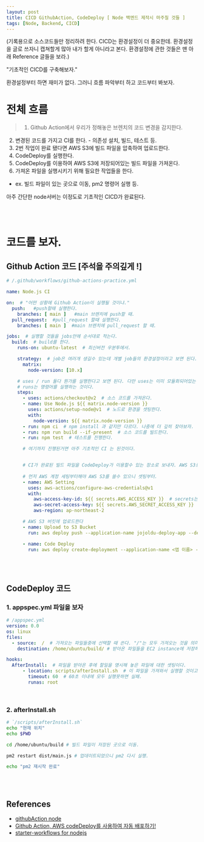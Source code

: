 ```yaml
---
layout: post
title: CICD GithubAction, CodeDeploy [ Node 백엔드 제작시 마주칠 것들 ]
tags: [Node, Backend, CICD]
---
```


(기록용으로 소스코드들만 정리하려 한다. CICD는 환경설정이 더 중요한데. 환경설정을 글로 쓰자니 캡쳐할게 많아 내가 할게 아니라고 본다. 환경설정에 관한 것들은 맨 아래 Reference 글들을 보라.)


"기초적인 CICD를 구축해보자."

환경설정부터 하면 재미가 없다. 그러니 흐름 파악부터 하고 코드부터 봐보자.

# 전체 흐름

>1. Github Action에서 우리가 정해놓은 브렌치의 코드 변경을 감지한다.
2. 변경된 코드를 가지고 CI를 한다. - 의존성 설치, 빌드, 테스트 등.
3. 2번 작업이 완료 됐다면 AWS S3에 빌드 파일을 압축하여 업로드한다.
4. CodeDeploy를 실행한다.
5. CodeDeploy를 이용하여 AWS S3에 저장되어있는 빌드 파일을 가져온다.
6. 가져온 파일을 실행시키기 위해 필요한 작업들을 한다.
 - ex. 빌드 파일이 있는 곳으로 이동, pm2 명령어 실행 등.

아주 간단한 node서버는 이정도로 기초적인 CICD가 완료된다.

<br><br>

# 코드를 보자.
## Github Action 코드 [주석을 주의깊게 !]

```yml
# /.github/workflows/github-actions-practice.yml

name: Node.js CI

on:  # "어떤 상황에 Github Action이 실행될 것이냐."
  push:   #push할때 실행한다.
    branches: [ main ]   #main 브렌치에 push할 때.
  pull_request:  #pull_request 할때 실행한다.
    branches: [ main ]  #main 브렌치에 pull_request 할 때.

jobs:  # 실행할 것들을 jobs안에 순서대로 적는다.
  build:  # build를 한다.
    runs-on: ubuntu-latest  # 최신버전 우분투에서.

    strategy:  # job은 여러개 생길수 있는데 개별 job들의 환경설정이라고 보면 된다.
      matrix:
        node-version: [10.x]

    # uses / run 둘다 뭔가를 실행한다고 보면 된다. 다만 uses는 이미 모듈화되어있는 것을 가져와쓰는 거고,
    # runs는 명령어를 실행하는 것이다.
    steps:
      - uses: actions/checkout@v2  # 소스 코드를 가져온다.
      - name: Use Node.js ${{ matrix.node-version }}
        uses: actions/setup-node@v1  # 노드로 환경을 셋팅한다.
        with:
          node-version: ${{ matrix.node-version }}
      - run: npm ci  # npm install 과 같지만 다르다. 나중에 더 깊히 찾아보자.
      - run: npm run build --if-present  # 소스 코드를 빌드한다.
      - run: npm test  # 테스트를 진행한다.

      # 여기까지 진행된거면 아주 기초적인 CI 는 된것이다.


      # CI가 완료된 빌드 파일을 CodeDeploy가 이용할수 있는 장소로 보내자. AWS S3로.
      
      # 먼저 AWS 계정 세팅부터해야 AWS S3를 쓸수 있으니 셋팅부터.
      - name: AWS Setting
        uses: aws-actions/configure-aws-credentials@v1
        with:
          aws-access-key-id: ${{ secrets.AWS_ACCESS_KEY }}  # secrets는 github 레포에서 설정할 수 있다.
          aws-secret-access-key: ${{ secrets.AWS_SECRET_ACCESS_KEY }}
          aws-region: ap-northeast-2

      # AWS S3 버킷에 업로드한다
      - name: Upload to S3 Bucket
        run: aws deploy push --application-name jojoldu-deploy-app --description "CICD practice" --s3-location s3://<버켓 이름 ex. bucketForCICD>/<위치 ex. server/build.zip> --source .

      - name: Code Deploy
        run: aws deploy create-deployment --application-name <앱 이름> --deployment-config-name CodeDeployDefault.AllAtOnce --deployment-group-name <그룹 네임> --s3-location bucket=<버켓 이름>,bundleType=<저장 형태 ex. zip>,key=<S3에 저장될 위치와 이름 ex. server/build.zip>
```

<br><br>

## CodeDeploy 코드

### 1. appspec.yml 파일을 보자


```yml
# /appspec.yml
version: 0.0
os: linux
files:
  - source:  /  # 가져오는 파일들중에 선택할 때 쓴다. "/"는 모두 가져오는 것을 의미함.
    destination: /home/ubuntu/build/ # 받아온 파일들을 EC2 instance에 저장하는 곳을 설정한다.

hooks:
  AfterInstall:  # 파일을 받아온 후에 할일을 명시해 놓은 파일에 대한 셋팅이다.
      - location: scripts/afterInstall.sh  # 이 파일을 가져와서 실행할 것이고.
        timeout: 60  # 60초 이내에 모두 실행못하면 실패.
        runas: root 
```

<br>

### 2. afterInstall.sh


```sh
# `/scripts/afterInstall.sh`
echo "현재 위치"
echo $PWD

cd /home/ubuntu/build # 빌드 파일이 저장된 곳으로 이동.

pm2 restart dist/main.js # 업데이트되었으니 pm2 다시 실행.

echo "pm2 재시작 완료"
```

<br><br>


## References
- [githubAction node](https://docs.github.com/en/actions/guides/building-and-testing-nodejs)
- [Github Action, AWS codeDeploy를 사용하여 자동 배포하기!](https://bohyeon-n.github.io/deploy/devops/github_action.html)
- [starter-workflows for nodejs](https://github.com/actions/starter-workflows/blob/main/ci/node.js.yml)